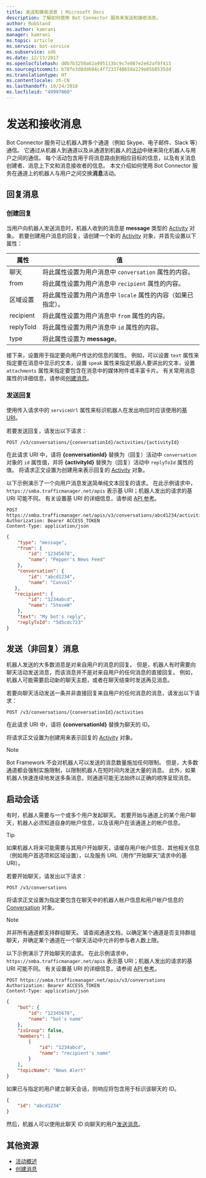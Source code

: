 ```yaml
---
title: 发送和接收消息 | Microsoft Docs
description: 了解如何使用 Bot Connector 服务来发送和接收消息。
author: RobStand
ms.author: kamrani
manager: kamrani
ms.topic: article
ms.service: bot-service
ms.subservice: sdk
ms.date: 12/13/2017
ms.openlocfilehash: d0b7b3250a62a995113bc9c7e087e2e62af0f413
ms.sourcegitcommit: b78fe3d8dd604c4f7233740658a229e85b8535dd
ms.translationtype: HT
ms.contentlocale: zh-CN
ms.lasthandoff: 10/24/2018
ms.locfileid: "49997060"
---
```

# <a name="send-and-receive-messages"></a>发送和接收消息

Bot Connector 服务可让机器人跨多个通道（例如 Skype、电子邮件、Slack 等）通信。 它通过从机器人到通道以及从通道到机器人的[活动](bot-framework-rest-connector-activities.md)中继来简化机器人与用户之间的通信。 每个活动包含用于将消息路由到相应目标的信息，以及有关消息创建者、消息上下文和消息接收者的信息。 本文介绍如何使用 Bot Connector 服务在通道上的机器人与用户之间交换**消息**活动。 

## <a id="create-reply"></a> 回复消息

### <a name="create-a-reply"></a>创建回复 

当用户向机器人发送消息时，机器人收到的消息是 **message** 类型的 [Activity][Activity] 对象。 若要创建用户消息的回复，请创建一个新的 [Activity][Activity] 对象，并首先设置以下属性：

| 属性 | 值 |
|----|----|
| 聊天 | 将此属性设置为用户消息中 `conversation` 属性的内容。 |
| from | 将此属性设置为用户消息中 `recipient` 属性的内容。 |
| 区域设置 | 将此属性设置为用户消息中 `locale` 属性的内容（如果已指定）。 |
| recipient | 将此属性设置为用户消息中 `from` 属性的内容。 |
| replyToId | 将此属性设置为用户消息中 `id` 属性的内容。 |
| type | 将此属性设置为 **message**。 |

接下来，设置用于指定要向用户传达的信息的属性。 例如，可以设置 `text` 属性来指定要在消息中显示的文本，设置 `speak` 属性来指定机器人要讲出的文本，设置 `attachments` 属性来指定要包含在消息中的媒体附件或丰富卡片。 有关常用消息属性的详细信息，请参阅[创建消息](bot-framework-rest-connector-create-messages.md)。

### <a name="send-the-reply"></a>发送回复

使用传入请求中的 `serviceUrl` 属性来标识机器人在发出响应时应该使用的[基 URI](bot-framework-rest-connector-api-reference.md#base-uri)。 

若要发送回复，请发出以下请求： 

```http
POST /v3/conversations/{conversationId}/activities/{activityId}
```

在此请求 URI 中，请将 **{conversationId}** 替换为（回复）活动中 `conversation` 对象的 `id` 属性值，并将 **{activityId}** 替换为（回复）活动中 `replyToId` 属性的值。 将请求正文设置为创建用来表示回复的 [Activity][Activity] 对象。

以下示例演示了一个向用户消息发送简单纯文本回复的请求。 在此示例请求中，`https://smba.trafficmanager.net/apis` 表示基 URI；机器人发出的请求的基 URI 可能不同。 有关设置基 URI 的详细信息，请参阅 [API 参考](bot-framework-rest-connector-api-reference.md#base-uri)。

```http
POST https://smba.trafficmanager.net/apis/v3/conversations/abcd1234/activities/5d5cdc723 
Authorization: Bearer ACCESS_TOKEN 
Content-Type: application/json 
```

```json
{
    "type": "message",
    "from": {
        "id": "12345678",
        "name": "Pepper's News Feed"
    },
    "conversation": {
        "id": "abcd1234",
        "name": "Convo1"
   },
   "recipient": {
        "id": "1234abcd",
        "name": "SteveW"
    },
    "text": "My bot's reply",
    "replyToId": "5d5cdc723"
}
```

## <a id="send-message"></a>发送（非回复）消息

机器人发送的大多数消息是对来自用户的消息的回复。 但是，机器人有时需要向聊天活动发送消息，而该消息并不是对来自用户的任何消息的直接回复。 例如，机器人可能需要启动新的聊天主题，或者在聊天结束时发送再见消息。 

若要向聊天活动发送一条并非直接回复来自用户的任何消息的消息，请发出以下请求： 

```http
POST /v3/conversations/{conversationId}/activities
```

在此请求 URI 中，请将 **{conversationId}** 替换为聊天的 ID。 
    
将请求正文设置为创建用来表示回复的 [Activity][Activity] 对象。

> [!NOTE]
> Bot Framework 不会对机器人可以发送的消息数量施加任何限制。 但是，大多数通道都会强制实施限制，以限制机器人在短时间内发送大量的消息。 此外，如果机器人快速连续地发送多条消息，则通道可能无法始终以正确的顺序呈现消息。

## <a name="start-a-conversation"></a>启动会话

有时，机器人需要与一个或多个用户发起聊天。 若要开始与通道上的某个用户聊天，机器人必须知道自身的帐户信息，以及该用户在该通道上的帐户信息。 

> [!TIP]
> 如果机器人将来可能需要与其用户开始聊天，请缓存用户帐户信息、其他相关信息（例如用户首选项和区域设置），以及服务 URL（用作“开始聊天”请求中的基 URI）。 

若要开始聊天，请发出以下请求： 

```http
POST /v3/conversations
```

将请求正文设置为指定要包含在聊天中的机器人帐户信息和用户帐户信息的 [Conversation][Conversation] 对象。

> [!NOTE]
> 并非所有通道都支持群组聊天。 请查阅通道文档，以确定某个通道是否支持群组聊天，并确定某个通道在一个聊天活动中允许的参与者人数上限。

以下示例演示了开始聊天的请求。 在此示例请求中，`https://smba.trafficmanager.net/apis` 表示基 URI；机器人发出的请求的基 URI 可能不同。 有关设置基 URI 的详细信息，请参阅 [API 参考](bot-framework-rest-connector-api-reference.md#base-uri)。

```http
POST https://smba.trafficmanager.net/apis/v3/conversations 
Authorization: Bearer ACCESS_TOKEN
Content-Type: application/json
```

```json
{
    "bot": {
        "id": "12345678",
        "name": "bot's name"
    },
    "isGroup": false,
    "members": [
        {
            "id": "1234abcd",
            "name": "recipient's name"
        }
    ],
    "topicName": "News Alert"
}
```

如果已与指定的用户建立聊天会话，则响应将包含用于标识该聊天的 ID。 

```json
{
    "id": "abcd1234"
}
```

然后，机器人可以使用此聊天 ID 向聊天的用户[发送消息](#send-message)。

## <a name="additional-resources"></a>其他资源

- [活动概述](bot-framework-rest-connector-activities.md)
- [创建消息](bot-framework-rest-connector-create-messages.md)

[Activity]: bot-framework-rest-connector-api-reference.md#activity-object
[ConversationAccount]: bot-framework-rest-connector-api-reference.md#conversationaccount-object
[Conversation]: bot-framework-rest-connector-api-reference.md#conversation-object

